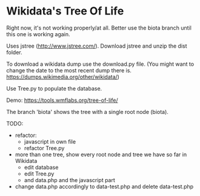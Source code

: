 <h>Wikidata's Tree Of Life</h>
========

Right now, it's not working properly/at all. Better use the biota branch until this one is working again. 

Uses jstree (http://www.jstree.com/).
Download jstree and unzip the dist folder. 

To download a wikidata dump use the download.py file. (You might want to change the date to the most recent dump there is. https://dumps.wikimedia.org/other/wikidata/)

Use Tree.py to populate the database.

Demo: https://tools.wmflabs.org/tree-of-life/

The branch 'biota' shows the tree with a single root node (biota).

TODO: 

- refactor: 
	- javascript in own file
	- refactor Tree.py
- more than one tree, show every root node and tree we have so far in Wikidata
	- edit database
	- edit Tree.py
	- and data.php and the javascript part
- change data.php accordingly to data-test.php and delete data-test.php

